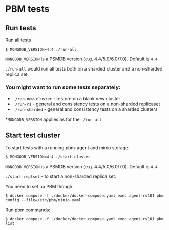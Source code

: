 # PBM tests

## Run tests
Run all tests
```
$ MONGODB_VERSION=4.4 ./run-all
```
`MONGODB_VERSION` is a PSMDB version (e.g. 4.4/5.0/6.0/7.0). Default is `4.4`

`./run-all` would run all tests both on a sharded cluster and a non-sharded replica set.

### You might want to run some tests separately:

* `./run-new-cluster` - restore on a blank new cluster
* `./run-rs` - general and consistency tests on a non-sharded replicaset
* `./run-sharded` - general and consistency tests on a sharded clusters

*`MONGODB_VERSION` applies as for the `./run-all`

## Start test cluster
To start tests with a running pbm-agent and minio storage:
```
$ MONGODB_VERSION=4.4 ./start-cluster
```
`MONGODB_VERSION` is a PSMDB version (e.g. 4.4/5.0/6.0/7.0). Default is `4.4`

`./start-replset` - to start a non-sharded replica set.

You need to set up PBM though:
```
$ docker compose -f ./docker/docker-compose.yaml exec agent-rs101 pbm config --file=/etc/pbm/minio.yaml
```
Run pbm commands:
```
$ docker compose -f ./docker/docker-compose.yaml exec agent-rs101 pbm list
```
